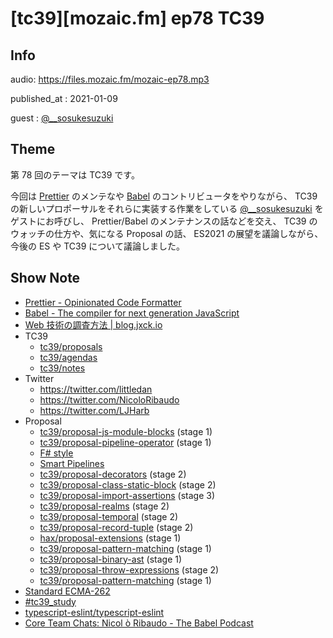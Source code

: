 # [tc39][mozaic.fm] ep78 TC39


## Info

audio: https://files.mozaic.fm/mozaic-ep78.mp3

published_at
: 2021-01-09

guest
: [@__sosukesuzuki](https://twitter.com/__sosukesuzuki)


## Theme

第 78 回のテーマは TC39 です。

今回は [Prettier](https://prettier.io) のメンテなや [Babel](https://babeljs.io) のコントリビュータをやりながら、 TC39 の新しいプロポーサルをそれらに実装する作業をしている [@__sosukesuzuki](https://twitter.com/__sosukesuzuki) をゲストにお呼びし、 Prettier/Babel のメンテナンスの話などを交え、 TC39 のウォッチの仕方や、気になる Proposal の話、 ES2021 の展望を議論しながら、今後の ES や TC39 について議論しました。


## Show Note

- [Prettier - Opinionated Code Formatter](https://prettier.io/)
- [Babel - The compiler for next generation JavaScript](https://babeljs.io/)
- [Web 技術の調査方法 \| blog.jxck.io](https://blog.jxck.io/entries/2020-11-19/how-to-track-web-standards.html)
- TC39
  - [tc39/proposals](https://github.com/tc39/proposals)
  - [tc39/agendas](https://github.com/tc39/agendas)
  - [tc39/notes](https://github.com/tc39/notes)
- Twitter
  - https://twitter.com/littledan
  - https://twitter.com/NicoloRibaudo
  - https://twitter.com/LJHarb
- Proposal
  - [tc39/proposal-js-module-blocks](https://github.com/tc39/proposal-js-module-blocks) (stage 1)
  - [tc39/proposal-pipeline-operator](https://github.com/tc39/proposal-pipeline-operator) (stage 1)
  - [F# style](https://github.com/valtech-nyc/proposal-fsharp-pipelines/blob/master/README.md)
  - [Smart Pipelines](https://github.com/js-choi/proposal-smart-pipelines/blob/master/readme.md)
  - [tc39/proposal-decorators](https://github.com/tc39/proposal-decorators) (stage 2)
  - [tc39/proposal-class-static-block](https://github.com/tc39/proposal-class-static-block) (stage 2)
  - [tc39/proposal-import-assertions](https://github.com/tc39/proposal-import-assertions) (stage 3)
  - [tc39/proposal-realms](https://github.com/tc39/proposal-realms) (stage 2)
  - [tc39/proposal-temporal](https://github.com/tc39/proposal-temporal) (stage 2)
  - [tc39/proposal-record-tuple](https://github.com/tc39/proposal-record-tuple) (stage 2)
  - [hax/proposal-extensions](https://github.com/hax/proposal-extensions) (stage 1)
  - [tc39/proposal-pattern-matching](https://github.com/tc39/proposal-pattern-matching) (stage 1)
  - [tc39/proposal-binary-ast](https://github.com/tc39/proposal-binary-ast) (stage 1)
  - [tc39/proposal-throw-expressions](https://github.com/tc39/proposal-throw-expressions) (stage 2)
  - [tc39/proposal-pattern-matching](https://github.com/tc39/proposal-pattern-matching) (stage 1)
- [Standard ECMA-262](https://www.ecma-international.org/publications/standards/Ecma-262.htm)
- [#tc39_study](https://web-study.connpass.com/event/147538/)
- [typescript-eslint/typescript-eslint](https://github.com/typescript-eslint/typescript-eslint)
- [Core Team Chats: Nicol ò Ribaudo - The Babel Podcast](https://podcast.babeljs.io/nicolo/)
